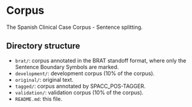 # Corpus

The Spanish Clinical Case Corpus - Sentence splitting.

## Directory structure

* `brat/`: corpus annotated in the BRAT standoff format, where only the Sentence Boundary Symbols are marked.
* `development/`: development corpus (10% of the corpus).
* `original/`: original text.
* `tagged/`: corpus annotated by SPACC_POS-TAGGER.
* `validation/`: validation corpus (10% of the corpus).
* `README.md`: this file.
